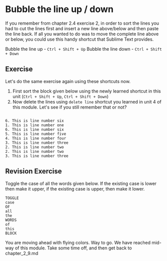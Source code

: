 Bubble the line up / down
==========================

If you remember from chapter 2.4 exercise 2, in order to sort the lines you
had to cut the lines first and insert a new line above/below and then paste
the line back. If all you wanted to do was to move the complete line above
or below, you could use this handy shortcut that Sublime Text provides.

Bubble the line up - `Ctrl + Shift + Up`
Bubble the line down - `Ctrl + Shift + Down`

Exercise
---------

Let's do the same exercise again using these shortcuts now.

1. First sort the block given below using the newly learned shortcut
   in this unit (`Ctrl + Shift + Up`, `Ctrl + Shift + Down`)
2. Now delete the lines using `delete line` shortcut you learned in unit 4 of 
   this module. Let's see if you still remember that or not?


```

6. This is line number six
1. This is line number one
6. This is line number six
5. This is line number five
4. This is line number four
3. This is line number three
2. This is line number two
2. This is line number two
3. This is line number three

```

Revision Exercise
------------------

Toggle the case of all the words given below. If the existing case is lower
then make it upper, if the existing case is upper, then make it lower.

```
TOGGLE
case
OF
all
the
WORDS
of
this
BLOCK
```

You are moving ahead with flying colors. Way to go. We have reached mid-way
of this module. Take some time off, and then get back to chapter_2_9.md
